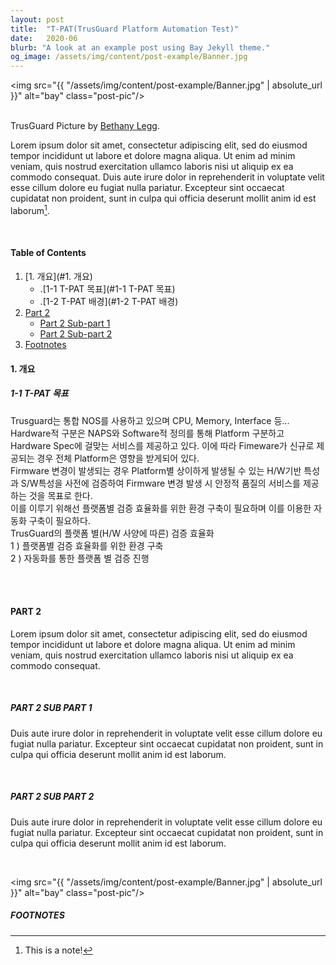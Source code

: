 ```yaml
---
layout: post
title:  "T-PAT(TrusGuard Platform Automation Test)"
date:   2020-06
blurb: "A look at an example post using Bay Jekyll theme."
og_image: /assets/img/content/post-example/Banner.jpg
---
```


<img src="{{ "/assets/img/content/post-example/Banner.jpg" | absolute_url }}" alt="bay" class="post-pic"/>
<br />
<br />

TrusGuard 
Picture by [Bethany Legg](https://unsplash.com/@bkotynski).

Lorem ipsum dolor sit amet, consectetur adipiscing elit, sed do eiusmod tempor incididunt ut labore et dolore magna aliqua. Ut enim ad minim veniam, quis nostrud exercitation ullamco laboris nisi ut aliquip ex ea commodo consequat. Duis aute irure dolor in reprehenderit in voluptate velit esse cillum dolore eu fugiat nulla pariatur. Excepteur sint occaecat cupidatat non proident, sunt in culpa qui officia deserunt mollit anim id est laborum[^1].

<br />


#### Table of Contents
1. [1. 개요](#1. 개요)
    * .[1-1 T-PAT 목표](#1-1 T-PAT 목표)
    * .[1-2 T-PAT 배경](#1-2 T-PAT 배경)
2. [Part 2](#part-2)
    * [Part 2 Sub-part 1](#part-2-sub-part-1)
    * [Part 2 Sub-part 2](#part-2-sub-part-2)
3. [Footnotes](#footnotes)

#### 1. 개요
##### 1-1 T-PAT 목표
Trusguard는 통합 NOS를 사용하고 있으며 CPU, Memory, Interface 등... Hardware적 구분은 NAPS와 Software적 정의를 통해 Platform 구분하고 Hardware Spec에 걸맞는 서비스를 제공하고 있다. 이에 따라 Fimeware가 신규로 제공되는 경우 전체 Platform은 영향을 받게되어 있다.
<br />
Firmware 변경이 발생되는 경우 Platform별 상이하게 발생될 수 있는 H/W기반 특성과 S/W특성을 사전에 검증하여 Firmware 변경 발생 시 안정적 품질의 서비스를 제공하는 것을 목표로 한다.
<br />
이를 이루기 위해선 플랫폼별 검증 효율화를 위한 환경 구축이 필요하며 이를 이용한 자동화 구축이 필요하다.
<br />
TrusGuard의 플랫폼 별(H/W 사양에 따른) 검증 효율화
<br />
			1 ) 플랫폼별 검증 효율화를 위한 환경 구축
         <br />
			2 ) 자동화를 통한 플랫폼 별 검증 진행
         <br />



<br />
<br />

#### PART 2
Lorem ipsum dolor sit amet, consectetur adipiscing elit, sed do eiusmod tempor incididunt ut labore et dolore magna aliqua. Ut enim ad minim veniam, quis nostrud exercitation ullamco laboris nisi ut aliquip ex ea commodo consequat.

<br />

##### PART 2 SUB PART 1
Duis aute irure dolor in reprehenderit in voluptate velit esse cillum dolore eu fugiat nulla pariatur. Excepteur sint occaecat cupidatat non proident, sunt in culpa qui officia deserunt mollit anim id est laborum.

<br />

##### PART 2 SUB PART 2
Duis aute irure dolor in reprehenderit in voluptate velit esse cillum dolore eu fugiat nulla pariatur. Excepteur sint occaecat cupidatat non proident, sunt in culpa qui officia deserunt mollit anim id est laborum.

<br />

<img src="{{ "/assets/img/content/post-example/Banner.jpg" | absolute_url }}" alt="bay" class="post-pic"/>
##### FOOTNOTES

[^1]: This is a note!
